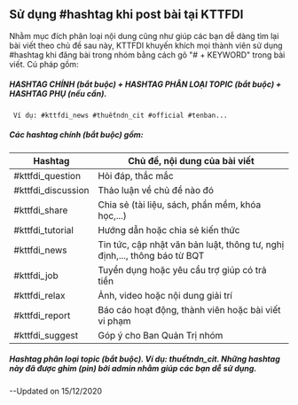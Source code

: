 ## Sử dụng #hashtag khi post bài tại KTTFDI

Nhằm mục đích phân loại nội dung cũng như giúp các bạn dễ dàng tìm lại bài viết theo chủ đề sau này, KTTFDI khuyến khích mọi thành viên sử dụng #hashtag khi đăng bài trong nhóm bằng cách gõ "# + KEYWORD" trong bài viết. Cú pháp gồm:

##### HASHTAG CHÍNH (bắt buộc) + HASHTAG PHÂN LOẠI TOPIC (bắt buộc) + HASHTAG PHỤ (nếu cần).      
     Ví dụ: #kttfdi_news #thuếtndn_cit #official #tenban... 

##### Các hashtag chính (bắt buộc) gồm:
| Hashtag            | Chủ đề, nội dung của bài viết                                              |
|--------------------|----------------------------------------------------------------------------|
| #kttfdi_question   | Hỏi đáp, thắc mắc                                                          |
| #kttfdi_discussion | Thảo luận về chủ đề nào đó                                                 |
| #kttfdi_share      | Chia sẻ (tài liệu, sách, phần mềm, khóa học,...)                           |
| #kttfdi_tutorial   | Hướng dẫn hoặc chia sẻ kiến thức                                           |
| #kttfdi_news       | Tin tức, cập nhật văn bản luật, thông tư, nghị định,..., thông báo từ BQT  |
| #kttfdi_job        | Tuyển dụng hoặc yêu cầu trợ giúp có trả tiền                               |
| #kttfdi_relax      | Ảnh, video hoặc nội dung giải trí                                          |
| #kttfdi_report     | Báo cáo hoạt động, thành viên hoặc bài viết vi phạm                        |
| #kttfdi_suggest    | Góp ý cho Ban Quản Trị nhóm                                                |

##### Hashtag phân loại topic (bắt buộc). Ví dụ: thuếtndn_cit. Những hashtag này đã được ghim (pin) bởi admin nhằm giúp các bạn dễ sử dụng.

--Updated on 15/12/2020
